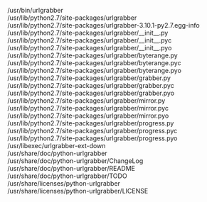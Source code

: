 /usr/bin/urlgrabber  
/usr/lib/python2.7/site-packages/urlgrabber  
/usr/lib/python2.7/site-packages/urlgrabber-3.10.1-py2.7.egg-info  
/usr/lib/python2.7/site-packages/urlgrabber/\_\_init\_\_.py  
/usr/lib/python2.7/site-packages/urlgrabber/\_\_init\_\_.pyc  
/usr/lib/python2.7/site-packages/urlgrabber/\_\_init\_\_.pyo  
/usr/lib/python2.7/site-packages/urlgrabber/byterange.py  
/usr/lib/python2.7/site-packages/urlgrabber/byterange.pyc  
/usr/lib/python2.7/site-packages/urlgrabber/byterange.pyo  
/usr/lib/python2.7/site-packages/urlgrabber/grabber.py  
/usr/lib/python2.7/site-packages/urlgrabber/grabber.pyc  
/usr/lib/python2.7/site-packages/urlgrabber/grabber.pyo  
/usr/lib/python2.7/site-packages/urlgrabber/mirror.py  
/usr/lib/python2.7/site-packages/urlgrabber/mirror.pyc  
/usr/lib/python2.7/site-packages/urlgrabber/mirror.pyo  
/usr/lib/python2.7/site-packages/urlgrabber/progress.py  
/usr/lib/python2.7/site-packages/urlgrabber/progress.pyc  
/usr/lib/python2.7/site-packages/urlgrabber/progress.pyo  
/usr/libexec/urlgrabber-ext-down  
/usr/share/doc/python-urlgrabber  
/usr/share/doc/python-urlgrabber/ChangeLog  
/usr/share/doc/python-urlgrabber/README  
/usr/share/doc/python-urlgrabber/TODO  
/usr/share/licenses/python-urlgrabber  
/usr/share/licenses/python-urlgrabber/LICENSE  
